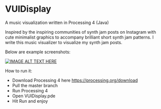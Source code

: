 # VUIDisplay
A music visualization written in Processing 4 (Java)

Inspired by the inspiring communities of synth jam posts on Instagram with cute minimalist graphics to accompany brilliant short synth jam patterns. I write this music visualizer to visualize my synth jam posts.

Below are example screenshots:

[![IMAGE ALT TEXT HERE](http://img.youtube.com/vi/YOUTUBE_VIDEO_ID_HERE/0.jpg)](https://www.youtube.com/watch?v=QH8t0uytZyU)

How to run it:
- Download Processing 4 here https://processing.org/download
- Pull the master branch
- Run Processing 4
- Open VUIDisplay.pde
- Hit Run and enjoy

